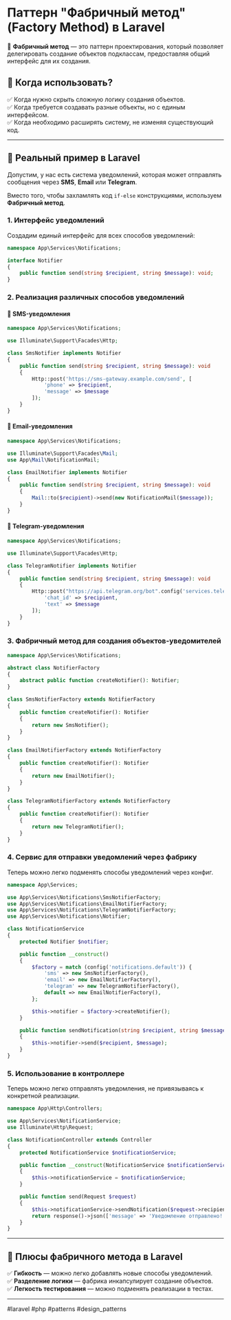 # Паттерн "Фабричный метод" (Factory Method) в Laravel

📌 **Фабричный метод** — это паттерн проектирования, который позволяет делегировать создание объектов подклассам, предоставляя общий интерфейс для их создания.

## 🔹 Когда использовать?

✅ Когда нужно скрыть сложную логику создания объектов.  
✅ Когда требуется создавать разные объекты, но с единым интерфейсом.  
✅ Когда необходимо расширять систему, не изменяя существующий код.

---

## 🔹 Реальный пример в Laravel

Допустим, у нас есть система уведомлений, которая может отправлять сообщения через **SMS**, **Email** или **Telegram**.

Вместо того, чтобы захламлять код `if-else` конструкциями, используем **Фабричный метод**.

### 1. Интерфейс уведомлений
Создадим единый интерфейс для всех способов уведомлений:

```php
namespace App\Services\Notifications;

interface Notifier
{
    public function send(string $recipient, string $message): void;
}
```

### 2. Реализация различных способов уведомлений

#### 📲 SMS-уведомления
```php
namespace App\Services\Notifications;

use Illuminate\Support\Facades\Http;

class SmsNotifier implements Notifier
{
    public function send(string $recipient, string $message): void
    {
        Http::post('https://sms-gateway.example.com/send', [
            'phone' => $recipient,
            'message' => $message
        ]);
    }
}
```

#### 📧 Email-уведомления
```php
namespace App\Services\Notifications;

use Illuminate\Support\Facades\Mail;
use App\Mail\NotificationMail;

class EmailNotifier implements Notifier
{
    public function send(string $recipient, string $message): void
    {
        Mail::to($recipient)->send(new NotificationMail($message));
    }
}
```

#### 💬 Telegram-уведомления
```php
namespace App\Services\Notifications;

use Illuminate\Support\Facades\Http;

class TelegramNotifier implements Notifier
{
    public function send(string $recipient, string $message): void
    {
        Http::post("https://api.telegram.org/bot".config('services.telegram.bot_token')."/sendMessage", [
            'chat_id' => $recipient,
            'text' => $message
        ]);
    }
}
```

### 3. Фабричный метод для создания объектов-уведомителей

```php
namespace App\Services\Notifications;

abstract class NotifierFactory
{
    abstract public function createNotifier(): Notifier;
}

class SmsNotifierFactory extends NotifierFactory
{
    public function createNotifier(): Notifier
    {
        return new SmsNotifier();
    }
}

class EmailNotifierFactory extends NotifierFactory
{
    public function createNotifier(): Notifier
    {
        return new EmailNotifier();
    }
}

class TelegramNotifierFactory extends NotifierFactory
{
    public function createNotifier(): Notifier
    {
        return new TelegramNotifier();
    }
}
```

### 4. Сервис для отправки уведомлений через фабрику
Теперь можно легко подменять способы уведомлений через конфиг.

```php
namespace App\Services;

use App\Services\Notifications\SmsNotifierFactory;
use App\Services\Notifications\EmailNotifierFactory;
use App\Services\Notifications\TelegramNotifierFactory;
use App\Services\Notifications\Notifier;

class NotificationService
{
    protected Notifier $notifier;

    public function __construct()
    {
        $factory = match (config('notifications.default')) {
            'sms' => new SmsNotifierFactory(),
            'email' => new EmailNotifierFactory(),
            'telegram' => new TelegramNotifierFactory(),
            default => new EmailNotifierFactory(),
        };

        $this->notifier = $factory->createNotifier();
    }

    public function sendNotification(string $recipient, string $message): void
    {
        $this->notifier->send($recipient, $message);
    }
}
```

### 5. Использование в контроллере
Теперь можно легко отправлять уведомления, не привязываясь к конкретной реализации.

```php
namespace App\Http\Controllers;

use App\Services\NotificationService;
use Illuminate\Http\Request;

class NotificationController extends Controller
{
    protected NotificationService $notificationService;

    public function __construct(NotificationService $notificationService)
    {
        $this->notificationService = $notificationService;
    }

    public function send(Request $request)
    {
        $this->notificationService->sendNotification($request->recipient, $request->message);
        return response()->json(['message' => 'Уведомление отправлено!']);
    }
}
```

---

## 🔹 Плюсы фабричного метода в Laravel

✅ **Гибкость** — можно легко добавлять новые способы уведомлений.  
✅ **Разделение логики** — фабрика инкапсулирует создание объектов.  
✅ **Легкость тестирования** — можно подменять реализации в тестах.

---
#laravel #php #patterns #design_patterns

